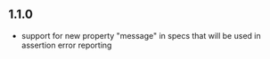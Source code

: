 ## 1.1.0

- support for new property "message" in specs that
  will be used in assertion error reporting

